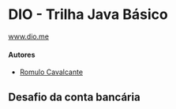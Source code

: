 # DIO - Trilha Java Básico
www.dio.me

#### Autores
- [Romulo Cavalcante](https://github.com/romulo-analist-dev)

## Desafio da conta bancária
